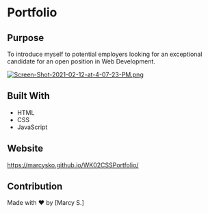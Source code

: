 # Portfolio

## Purpose
To introduce myself to potential employers looking for an exceptional candidate for an open position in Web Development. 

[![Screen-Shot-2021-02-12-at-4-07-23-PM.png](https://i.postimg.cc/d1P3yvCS/Screen-Shot-2021-02-12-at-4-07-23-PM.png)](https://postimg.cc/f3CDGGBx)

## Built With
* HTML
* CSS
* JavaScript

## Website
https://marcysko.github.io/WK02CSSPortfolio/


## Contribution
Made with ❤️ by [Marcy S.]

